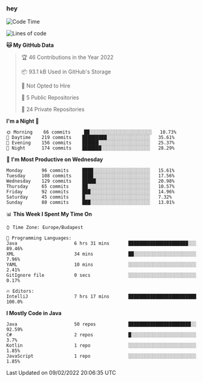 ### hey

<!--START_SECTION:waka-->
![Code Time](http://img.shields.io/badge/Code%20Time-526%20hrs%2015%20mins-blue)

![Lines of code](https://img.shields.io/badge/From%20Hello%20World%20I%27ve%20Written-439%20Thousand%20lines%20of%20code-blue)

**🐱 My GitHub Data** 

> 🏆 46 Contributions in the Year 2022
 > 
> 📦 93.1 kB Used in GitHub's Storage 
 > 
> 🚫 Not Opted to Hire
 > 
> 📜 5 Public Repositories 
 > 
> 🔑 24 Private Repositories  
 > 
**I'm a Night 🦉** 

```text
🌞 Morning    66 commits     ██░░░░░░░░░░░░░░░░░░░░░░░   10.73% 
🌆 Daytime    219 commits    █████████░░░░░░░░░░░░░░░░   35.61% 
🌃 Evening    156 commits    ██████░░░░░░░░░░░░░░░░░░░   25.37% 
🌙 Night      174 commits    ███████░░░░░░░░░░░░░░░░░░   28.29%

```
📅 **I'm Most Productive on Wednesday** 

```text
Monday       96 commits     ████░░░░░░░░░░░░░░░░░░░░░   15.61% 
Tuesday      108 commits    ████░░░░░░░░░░░░░░░░░░░░░   17.56% 
Wednesday    129 commits    █████░░░░░░░░░░░░░░░░░░░░   20.98% 
Thursday     65 commits     ██░░░░░░░░░░░░░░░░░░░░░░░   10.57% 
Friday       92 commits     ███░░░░░░░░░░░░░░░░░░░░░░   14.96% 
Saturday     45 commits     █░░░░░░░░░░░░░░░░░░░░░░░░   7.32% 
Sunday       80 commits     ███░░░░░░░░░░░░░░░░░░░░░░   13.01%

```


📊 **This Week I Spent My Time On** 

```text
⌚︎ Time Zone: Europe/Budapest

💬 Programming Languages: 
Java                     6 hrs 31 mins       ██████████████████████░░░   89.46% 
XML                      34 mins             ██░░░░░░░░░░░░░░░░░░░░░░░   7.96% 
YAML                     10 mins             ░░░░░░░░░░░░░░░░░░░░░░░░░   2.41% 
GitIgnore file           0 secs              ░░░░░░░░░░░░░░░░░░░░░░░░░   0.17%

🔥 Editors: 
IntelliJ                 7 hrs 17 mins       █████████████████████████   100.0%

```

**I Mostly Code in Java** 

```text
Java                     50 repos            ███████████████████████░░   92.59% 
C#                       2 repos             █░░░░░░░░░░░░░░░░░░░░░░░░   3.7% 
Kotlin                   1 repo              ░░░░░░░░░░░░░░░░░░░░░░░░░   1.85% 
JavaScript               1 repo              ░░░░░░░░░░░░░░░░░░░░░░░░░   1.85%

```



 Last Updated on 09/02/2022 20:06:35 UTC
<!--END_SECTION:waka-->
